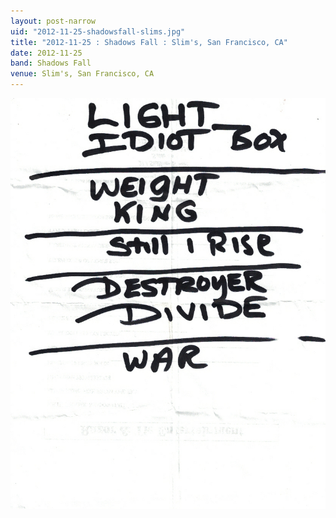 ```yaml
---
layout: post-narrow
uid: "2012-11-25-shadowsfall-slims.jpg"
title: "2012-11-25 : Shadows Fall : Slim's, San Francisco, CA"
date: 2012-11-25
band: Shadows Fall
venue: Slim's, San Francisco, CA
---
```


<div class="showcase">
  <img src="/img/2012/11/20121125-ShadowsFall-Slims.jpg" alt="2012-11-25-shadowsfall-slims.jpg">
</div>
